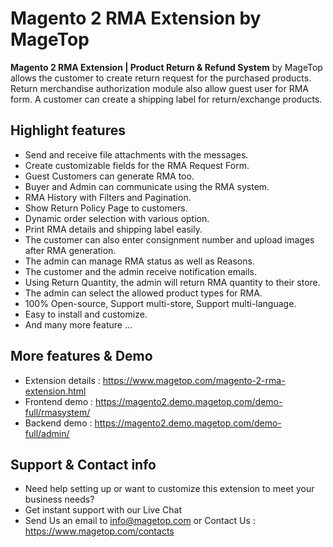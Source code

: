 # Magento 2 RMA Extension by MageTop

**Magento 2 RMA Extension | Product Return & Refund System** by MageTop allows the customer to create return request for the purchased products. Return merchandise authorization module also allow guest user for RMA form. A customer can create a shipping label for return/exchange products.

## Highlight features

- Send and receive file attachments with the messages.
- Create customizable fields for the RMA Request Form.
- Guest Customers can generate RMA too.
- Buyer and Admin can communicate using the RMA system.
- RMA History with Filters and Pagination.
- Show Return Policy Page to customers.
- Dynamic order selection with various option.
- Print RMA details and shipping label easily.
- The customer can also enter consignment number and upload images after RMA generation.
- The admin can manage RMA status as well as Reasons.
- The customer and the admin receive notification emails.
- Using Return Quantity, the admin will return RMA quantity to their store.
- The admin can select the allowed product types for RMA.
- 100% Open-source, Support multi-store, Support multi-language.
- Easy to install and customize.
- And many more feature ...

## More features & Demo

- Extension details : https://www.magetop.com/magento-2-rma-extension.html
- Frontend demo : https://magento2.demo.magetop.com/demo-full/rmasystem/
- Backend demo : https://magento2.demo.magetop.com/demo-full/admin/

## Support & Contact info

- Need help setting up or want to customize this extension to meet your business needs? 
- Get instant support with our Live Chat
- Send Us an email to info@magetop.com or Contact Us : https://www.magetop.com/contacts
